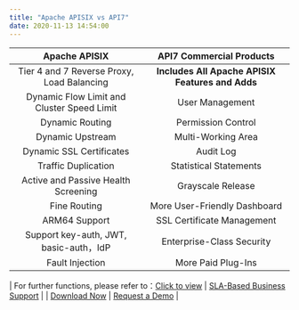 ```yaml
---
title: "Apache APISIX vs API7"
date: 2020-11-13 14:54:00
---
```


|                                                           **Apache APISIX**                                                           |                        **API7 Commercial Products**                         |
| :-----------------------------------------------------------------------------------------------------------------------------------: | :-------------------------------------------------------------------------: |
|                                              Tier 4 and 7 Reverse Proxy, Load Balancing                                               |              **Includes All Apache APISIX Features and Adds**               |
|                                              Dynamic Flow Limit and Cluster Speed Limit                                               |                               User Management                               |
|                                                            Dynamic Routing                                                            |                             Permission Control                              |
|                                                           Dynamic Upstream                                                            |                             Multi-Working Area                              |
|                                                       Dynamic SSL Certificates                                                        |                                  Audit Log                                  |
|                                                          Traffic Duplication                                                          |                           Statistical Statements                            |
|                                                  Active and Passive Health Screening                                                  |                              Grayscale Release                              |
|                                                             Fine Routing                                                              |                        More User-Friendly Dashboard                         |
|                                                             ARM64 Support                                                             |                         SSL Certificate Management                          |
|                                                Support key-auth, JWT, basic-auth，IdP                                                 |                          Enterprise-Class Security                          |
|                                                            Fault Injection                                                            |                             More Paid Plug-Ins                              |

| For further functions, please refer to：[Click to view](https://github.com/apache/apisix/blob/e9a59ac5e8618737f69eddbaf05097b7ffab46ff/README.md#features) | [SLA-Based Business Support](https://www.apiseven.com/business-support) |
|                                           [Download Now](https://github.com/apache/apisix)                                            |           [Request a Demo](https://apiseven.mikecrm.com/pvdVjd5)            |
